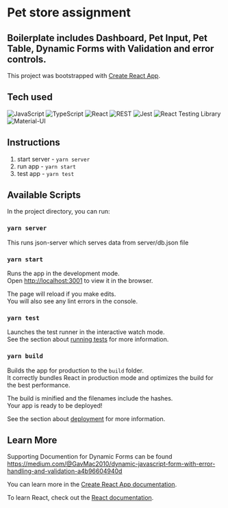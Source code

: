 
# Pet store assignment

## Boilerplate includes Dashboard, Pet Input, Pet Table, Dynamic Forms with Validation and error controls.


This project was bootstrapped with [Create React App](https://github.com/facebook/create-react-app).

## Tech used
![JavaScript](https://img.shields.io/badge/-JavaScript-black?style=flat-square&logo=javascript)
![TypeScript](https://img.shields.io/badge/-TypeScript-007ACC?style=flat-square&logo=typescript)
![React](https://img.shields.io/badge/-React-black?style=flat-square&logo=react)
![REST](https://img.shields.io/badge/-RESTful%20API-black?style=flat-square&logo=rest)
![Jest](https://img.shields.io/badge/-Jest-black?style=flat-square&logo=jest)
![React Testing Library](https://img.shields.io/badge/-Test%20Library-blueviolet?style=flat-square&testinglibrary)
![Material-UI](https://img.shields.io/badge/-Material%20UI-blue?style=flat-square&logo=materialui)

## Instructions

1. start server - `yarn server`
2. run app - `yarn start`
3. test app - `yarn test`


## Available Scripts

In the project directory, you can run:

### `yarn server`

This runs json-server which serves data from server/db.json file

### `yarn start`

Runs the app in the development mode.<br />
Open [http://localhost:3001](http://localhost:3001) to view it in the browser.

The page will reload if you make edits.<br />
You will also see any lint errors in the console.

### `yarn test`

Launches the test runner in the interactive watch mode.<br />
See the section about [running tests](https://facebook.github.io/create-react-app/docs/running-tests) for more information.

### `yarn build`

Builds the app for production to the `build` folder.<br />
It correctly bundles React in production mode and optimizes the build for the best performance.

The build is minified and the filenames include the hashes.<br />
Your app is ready to be deployed!

See the section about [deployment](https://facebook.github.io/create-react-app/docs/deployment) for more information.


## Learn More

Supporting Documention for Dynamic Forms can be found https://medium.com/@GavMac2010/dynamic-javascript-form-with-error-handling-and-validation-a4b96604940d

You can learn more in the [Create React App documentation](https://facebook.github.io/create-react-app/docs/getting-started).

To learn React, check out the [React documentation](https://reactjs.org/).
